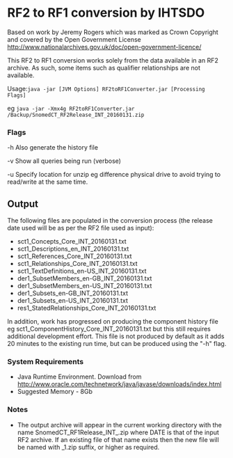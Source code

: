 # RF2 to RF1 conversion by IHTSDO

Based on work by Jeremy Rogers which was marked as Crown Copyright
and covered by the Open Government License http://www.nationalarchives.gov.uk/doc/open-government-licence/

This RF2 to RF1 conversion works solely from the data available in an RF2 archive.  As such, some items such as qualifier relationships are not available.


Usage:<code>java -jar [JVM Options] RF2toRF1Converter.jar [Processing Flags] <RF2 archive location>  </code>

eg  <code>java -jar -Xmx4g RF2toRF1Converter.jar /Backup/SnomedCT_RF2Release_INT_20160131.zip</code>

### Flags

-h	Also generate the history file

-v	Show all queries being run (verbose)

-u	Specify location for unzip eg difference physical drive to avoid trying to read/write at the same time.

## Output

The following files are populated in the conversion process (the release date used will be as per the RF2 file used as input):

* sct1_Concepts_Core_INT_20160131.txt
* sct1_Descriptions_en_INT_20160131.txt
* sct1_References_Core_INT_20160131.txt
* sct1_Relationships_Core_INT_20160131.txt
* sct1_TextDefinitions_en-US_INT_20160131.txt
* der1_SubsetMembers_en-GB_INT_20160131.txt
* der1_SubsetMembers_en-US_INT_20160131.txt
* der1_Subsets_en-GB_INT_20160131.txt
* der1_Subsets_en-US_INT_20160131.txt
* res1_StatedRelationships_Core_INT_20160131.txt

In addition, work has progressed on producing the component history file eg sct1_ComponentHistory_Core_INT_20160131.txt but this still requires additional development effort.  This file is not produced by default as it adds 20 minutes to the existing run time, but can be produced using the "-h" flag.

### System Requirements

* Java Runtime Environment.  Download from http://www.oracle.com/technetwork/java/javase/downloads/index.html
* Suggested Memory - 8Gb

### Notes

* The output archive will appear in the current working directory with the name SnomedCT_RF1Release_INT_<DATE>.zip where DATE is that of the input RF2 archive.  If an existing file of that name exists then the new file will be named with _1.zip suffix, or higher as required.

